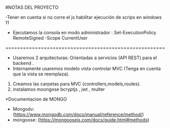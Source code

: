 #NOTAS DEL PROYECTO

-Tener en cuenta si no corre el js habilitar ejecución de scrips en windows 11

- Ejecutamos la consola en modo administrador : Set-ExecutionPolicy RemoteSigned -Scope CurrentUser

======================================================

- Usaremos 2 arquitecturas: Orientadas a servicios (API REST) para el backend .
- Internamente usaremos modelo vista controlar MVC (Tenga en cuenta que la vista se reemplaza).

1.  Creamos las carpetas para MVC (controllers,models,routes).
2.  instalamos moongose bcryptjs , jwt , multer

\*Documentacion de MONGO

- Mongodv: (https://www.mongodb.com/docs/manual/reference/method/)
- mongoose: (https://mongoosejs.com/docs/guide.html#methods)

